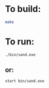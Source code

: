 # To build:

```bash
make
```

# To run:

```bash
./bin/sand.exe
```


## or:

```bash
start bin/sand.exe
```
